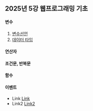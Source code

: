 ## 2025년 5강 웹프로그래밍 기초

#### 변수
   1. [변수선언]
   2. [데이터 타입]


[변수선언]: https://github.com/changholee2010/web/blob/master/js/variable/variable1.js
[데이터 타입]: https://github.com/changholee2010/web/blob/master/js/variable/variable2.js


#### 연산자


#### 조건문, 반복문


#### 함수


#### 이벤트
   - Link <a href="">Link</a>
   - Link2 <a href="">Link2</a>
   
 
